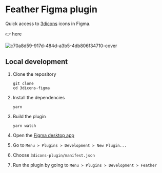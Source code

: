 # Feather Figma plugin

Quick access to [3dicons](https://feathericons.com) icons in Figma.

👉 here


![c70a8d59-917d-484d-a3b5-4db806f34710-cover](https://3dicons.co/preview.jpg)

## Local development

1. Clone the repository

   ```shell
   git clone 
   cd 3dicons-figma
   ```

1. Install the dependencies

   ```shell
   yarn
   ```

1. Build the plugin

   ```
   yarn watch
   ```

1. Open the [Figma desktop app](https://www.figma.com/downloads/)

1. Go to `Menu > Plugins > Development > New Plugin...`

1. Choose `3dicons-plugin/manifest.json`

1. Run the plugin by going to `Menu > Plugins > Development > Feather`
